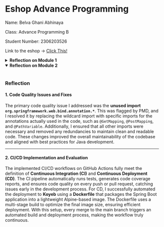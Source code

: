 # Eshop Advance Programming

Name: Belva Ghani Abhinaya

Class: Advance Programming B

Student Number: 2306203526

Link to the eshop -> [Click This!](https://premier-willow-staphlerr-5a1cb0bd.koyeb.app/)

<details>
<summary><b>Reflection on Module 1</b></summary>
<br>

### Reflection for Exercise 1
#### 1. Clean Code Principles

**a. Meaningful Names:**
- Class names (`ProductController`, `ProductService`, `ProductRepository`) and method names (`create`, `findAll`, `findById`, `update`, `deleteById`) are descriptive and follow domain-specific language.
- Variable names like `productData`, `productId`, and `allProduct` are clear and self-explanatory, making the code easier to understand without additional comments.

**b. Functions:**
- Each function is small, focused, and performs a single task:
    - `createProductPage` prepares the model for rendering the "create product" page.
    - `createProductPost` handles the creation of a new product.
    - `editProductPage` retrieves a product by ID and prepares it for editing.
    - `deleteProduct` to remove a product by ID.
    - This adherence to the Single Responsibility Principle ensures that functions are easy to test and maintain.

**c. Comments:**
- The code avoids unnecessary comments by using meaningful names and writing self-explanatory logic. For example:
    - Instead of commenting on what `product.setProductId(UUID.randomUUID().toString())` does, the code relies on the clarity of the method name and the context.
- However, where necessary (e.g., explaining why UUIDs are used), inline comments could be added for additional clarity.

**d. Objects and Data Structures:**
- The `Product` class is a simple data structure with private fields and public getters/setters (via Lombok annotations). This design keeps the model clean and focused on holding data.
- The `ProductRepository` encapsulates the data access logic, ensuring that the controller and service layers interact with data through well-defined methods.

**e. Error Handling:**
- The code uses exceptions to handle errors gracefully:
    - In `editProductPage`, if a product is not found, a `RuntimeException` is thrown.
    - While this works, custom exceptions (e.g., `ProductNotFoundException`) would improve clarity and allow centralized error handling.
- Adding logging (e.g., SLF4J) would further enhance error handling by providing traceability for issues.

---

#### 2. Secure Coding Practices

**a. Exception Handling:**
- The `editProductPage` and `update` methods handle missing products by throwing a `RuntimeException`. While this works, it’s better to use custom exceptions (e.g., `ProductNotFoundException`) for more meaningful error messages and centralized exception handling using `@ControllerAdvice`.

**b. UUID for Unique Identifiers:**
- The `ProductRepository` generates unique IDs using `UUID.randomUUID()`. This ensures that product IDs are globally unique and reduces the risk of ID collisions.

---

#### 3. Areas for Improvement

**a. Input Validation:**
- Add validation annotations (e.g., `@NotNull`, `@Size`, `@Min`) to the `Product` model fields to enforce constraints at the model level.

**b. Custom Exceptions:**
- Replace generic `RuntimeException` with custom exceptions for better error handling. For example:
  Update the `editProductPage` and `update` methods to throw `ProductNotFoundException` when a product is not found.

**c. Use Constants for Redirect URLs:**
- Replace hardcoded redirect strings with constants:
  ```java
  public class RedirectConstants {
      public static final String REDIRECT_LIST = "redirect:list";
  }
  ```
  Update the controller methods to use these constants:
  ```java
  return RedirectConstants.REDIRECT_LIST;
  ```

**d. Pagination for Large Datasets:**
- If the number of products grows significantly, consider implementing pagination in the `findAll` method to avoid performance issues.

---

#### 4. Conclusion

The code adheres to several clean code principles, such as meaningful names, focused functions, and proper object/data structure design. However, there are opportunities to improve error handling, input validation, and maintainability by introducing custom exceptions, centralized error handling, and constants for redirect URLs. By addressing these areas, the code can become more robust, secure, and maintainable.

This reflection highlights the importance of continuously evaluating and refining code to meet best practices and ensure long-term maintainability.

### Reflection for Exercise 2

#### 1. Writing Unit Tests: Feelings and Insights
After writing the unit tests, I feel a sense of confidence in the correctness and reliability of the code. Writing unit tests forces me to think critically about edge cases, potential bugs, and the overall behavior of the application. It also helps me understand the codebase better by breaking down each method, as I try to focus on testing unique behaviors and edge cases rather than every possible input.

#### 2. How Many Unit Tests Should Be Made in a Class?
The number of unit tests in a class depends on the complexity and functionality of the class. Each test should focus on verifying one specific behavior or scenario. As a general rule, aim to cover all possible scenarios, including positive (happy path) and negative (edge cases) scenarios. For example:
- A `create` method might need tests for valid inputs, invalid inputs, duplicate IDs, etc.
- An `update` method / `delete` method might need tests for updating existing products, handling non-existent products, and validating updated fields.

#### 3. Ensuring Guarantee Bug-free/Error-free Unit Test Coverage
While achieving high code coverage (e.g., 80-90%) is a good indicator of thorough testing, **100% code coverage does not guarantee bug-free code**. Code coverage only measures whether the code was executed during testing, not whether the logic is correct. For example:
- A test might execute a line of code but fail to validate its output.
- Edge cases or complex interactions between components might still be untested.

---

#### 4. Functional Test Suite for Product List Count
Suppose I create a new functional test suite to verify the number of items in the product list. If I follow the same structure as `CreateProductFunctionalTest.java`, I would end up duplicating setup procedures and instance variables. This raises concerns about code cleanliness and maintainability.

##### Potential Clean Code Issues
1. **Code Duplication**:
  - Repeating the same setup procedures (e.g., navigating to the home page, clicking buttons) across multiple test classes violates the DRY (Don't Repeat Yourself) principle.
  - Duplicate code increases maintenance effort. If the application's navigation flow changes, I would need to update the setup in every test class.

2. **Reduced Readability**:
  - Copying large chunks of boilerplate code makes the new test suite harder to read and understand. The actual test logic gets buried under repetitive setup code.

3. **Tight Coupling**:
  - Hardcoding navigation steps (e.g., clicking "Let's Create Product!") ties the tests to the current UI structure. If the UI changes, the tests will break.

##### Reasons for These Issues
- Lack of abstraction: Common setup procedures and utility methods are not extracted into reusable components.
- Over-reliance on Selenium's direct element interactions without encapsulating them into helper methods.

##### Suggested Improvements
1. **Extract Common Setup into a Base Class**:
  - Create a base class that contains shared setup procedures and utility methods. All functional test classes can extend this base class.
  ```java
  public abstract class BaseFunctionalTest {
    @LocalServerPort
    protected int serverPort;
  
    @Value("${app.baseUrl:http://localhost}")
    protected String testBaseUrl;
  
    protected String baseUrl;
  
    @BeforeEach
    void setupTest() {
      baseUrl = String.format("%s:%d", testBaseUrl, serverPort);
    }
  
    protected void navigateToProductList(ChromeDriver driver) {
      driver.get(baseUrl);
      driver.findElement(By.linkText("Let's Create Product!")).click();
    }
}
  ```

2. **Use Page Object Model (POM)**:
  - Encapsulate UI interactions into separate classes (pages) to decouple test logic from UI details.

3. **Refactor the New Test Suite**:
  - Use the base class and page objects to simplify the new test suite. For example:
   ```java
   @SpringBootTest(webEnvironment = RANDOM_PORT)
   @ExtendWith(SeleniumJupiter.class)
   class ProductListCountFunctionalTest extends BaseFunctionalTest {

       @Test
       void testProductListCount(ChromeDriver driver) {
           HomePage homePage = new HomePage(driver);
           homePage.navigateToProductList();

           ProductListPage productListPage = new ProductListPage(driver);
           int initialCount = productListPage.getProductCount();

           // Add a product and verify the count increases
           // Simulate adding a product...

           int updatedCount = productListPage.getProductCount();
           assertEquals(initialCount + 1, updatedCount);
       }
   }
   ```

---

#### 5. Conclusion
Creating a new functional test suite highlights the importance of clean code principles like DRY, readability, and maintainability. Without proper abstraction and reuse, the new test suite risks introducing duplication and reducing code quality. By extracting common setup procedures into a base class and adopting the Page Object Model, we can make the code cleaner, more modular, and easier to maintain.

Additionally, while code coverage is a valuable metric, it should not be the sole measure of test quality. Thoughtful test design, edge case coverage, and manual review are essential to ensuring a robust and reliable tests.
</details>

<details open>
<summary><b>Reflection on Module 2</b></summary>
<br>

### Reflection

#### 1. Code Quality Issues and Fixes
The primary code quality issue I addressed was the **unused import `org.springframework.web.bind.annotation.*`**. This was flagged by PMD, and I resolved it by replacing the wildcard import with specific imports for the annotations actually used in the code, such as `@GetMapping`, `@PostMapping`, and `@PathVariable`. Additionally, I ensured that all other imports were necessary and removed any redundancies to maintain clean and readable code. These changes improved the overall maintainability of the codebase and aligned with best practices for Java development.

---

#### 2. CI/CD Implementation and Evaluation
The implemented CI/CD workflows on GitHub Actions fully meet the definition of **Continuous Integration (CI)** and **Continuous Deployment (CD)**. The CI pipeline automatically runs tests, generates code coverage reports, and ensures code quality on every push or pull request, catching issues early in the development process. For CD, I successfully automated the deployment to **Koyeb** using a **Dockerfile** that packages the Spring Boot application into a lightweight Alpine-based image. The Dockerfile uses a multi-stage build to optimize the final image size, ensuring efficient deployment. With this setup, every merge to the main branch triggers an automated build and deployment process, making the workflow truly continuous.

</details>